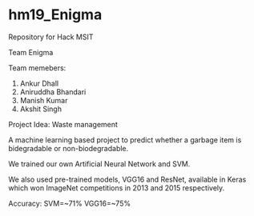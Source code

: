 # hm19_Enigma
Repository for Hack MSIT

Team Enigma

Team memebers:
1. Ankur Dhall
2. Aniruddha Bhandari
3. Manish Kumar
4. Akshit Singh

Project Idea: Waste management

A machine learning based project to predict whether a garbage item is bidegradable or non-biodegradable.

We trained our own Artificial Neural Network and SVM. 

We also used pre-trained models, VGG16 and ResNet, available in Keras which won ImageNet competitions in 2013 and 2015 respectively.

Accuracy:
  SVM=~71%
  VGG16=~75%
